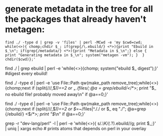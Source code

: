 # generate metadata in the tree for all the packages that already haven't metagen:
    find ./ -type d | grep -v 'files' | perl -MCwd -e 'my $cwd=cwd; while(<>){ chomp;chdir $_; if(grep{/\.ebuild/} <*>){print "Ebuild in $_\n"; if(grep{/metadata/} <*>){print "Metadata in $_\n";} else { print "Generating metadata in $_\n"; system("metagen -vm"); }  } chdir($cwd)};'


 find ./ | grep ebuild | perl -e 'while(<>){chomp; system("ebuild $_ digest");}' #digest every ebuild!


 find ./ -type d | perl -e 'use File::Path qw(make_path remove_tree);while(<>){chomp;next if (split(/\//,$_))==2 or $_=~/files/; @a=grep {/ebuild/} <$_/*>; print "$_ no ebuild file! probably moved away\n" if @a==0;}'

find ./ -type d | perl -e 'use File::Path qw(make_path remove_tree);while(<>){chomp;next if (split(/\//,$_))==2 or $_=~/files|^\.\/\./ or $_ eq "./"; @a=grep {/ebuild/} <$_/*>; print "$_\n" if @a==0;}'


grep -r "dev-lang/perl" -l | perl -e 'while(<>){ s/.*\K\/(.*?)\.ebuild//g; print $_;}' | uniq | xargs echo # prints atoms that depends on perl in your overlay
